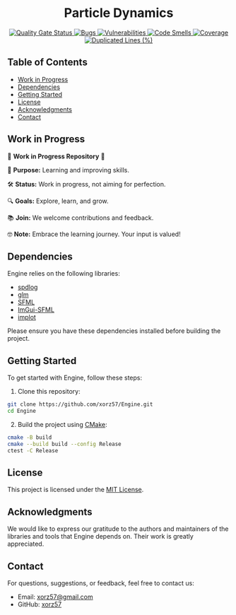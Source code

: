 <h1 align="center">Particle Dynamics</h1>

<div align="center">
    <a href="https://sonarcloud.io/summary/new_code?id=xorz57_ParticleDynamics">
        <img src="https://sonarcloud.io/api/project_badges/measure?project=xorz57_ParticleDynamics&metric=alert_status" alt="Quality Gate Status">
    </a>
    <a href="https://sonarcloud.io/summary/new_code?id=xorz57_ParticleDynamics">
        <img src="https://sonarcloud.io/api/project_badges/measure?project=xorz57_ParticleDynamics&metric=bugs" alt="Bugs">
    </a>
    <a href="https://sonarcloud.io/summary/new_code?id=xorz57_ParticleDynamics">
        <img src="https://sonarcloud.io/api/project_badges/measure?project=xorz57_ParticleDynamics&metric=vulnerabilities" alt="Vulnerabilities">
    </a>
    <a href="https://sonarcloud.io/summary/new_code?id=xorz57_ParticleDynamics">
        <img src="https://sonarcloud.io/api/project_badges/measure?project=xorz57_ParticleDynamics&metric=code_smells" alt="Code Smells">
    </a>
    <a href="https://sonarcloud.io/summary/new_code?id=xorz57_ParticleDynamics">
        <img src="https://sonarcloud.io/api/project_badges/measure?project=xorz57_ParticleDynamics&metric=coverage" alt="Coverage">
    </a>
    <a href="https://sonarcloud.io/summary/new_code?id=xorz57_ParticleDynamics">
        <img src="https://sonarcloud.io/api/project_badges/measure?project=xorz57_ParticleDynamics&metric=duplicated_lines_density" alt="Duplicated Lines (%)">
    </a>
</div>

## Table of Contents

- [Work in Progress](#work-in-progress)
- [Dependencies](#dependencies)
- [Getting Started](#getting-started)
- [License](#license)
- [Acknowledgments](#acknowledgments)
- [Contact](#contact)

## Work in Progress

🚧 **Work in Progress Repository** 🚧

📘 **Purpose:** Learning and improving skills.

🛠️ **Status:** Work in progress, not aiming for perfection.

🔍 **Goals:** Explore, learn, and grow.

📚 **Join:** We welcome contributions and feedback.

🤓 **Note:** Embrace the learning journey. Your input is valued!

## Dependencies

Engine relies on the following libraries:

- [spdlog](https://github.com/gabime/spdlog)
- [glm](https://github.com/g-truc/glm)
- [SFML](https://github.com/SFML/SFML)
- [ImGui-SFML](https://github.com/SFML/imgui-sfml)
- [implot](https://github.com/epezent/implot)

Please ensure you have these dependencies installed before building the project.

## Getting Started

To get started with Engine, follow these steps:

1. Clone this repository:

```bash
git clone https://github.com/xorz57/Engine.git
cd Engine
```

2. Build the project using [CMake](https://cmake.org/):

```bash
cmake -B build
cmake --build build --config Release
ctest -C Release
```

## License

This project is licensed under the [MIT License](LICENSE).

## Acknowledgments

We would like to express our gratitude to the authors and maintainers of the libraries and tools that Engine depends on. Their work is greatly appreciated.

## Contact

For questions, suggestions, or feedback, feel free to contact us:

- Email: [xorz57@gmail.com](mailto:xorz57@gmail.com)
- GitHub: [xorz57](https://github.com/xorz57)
